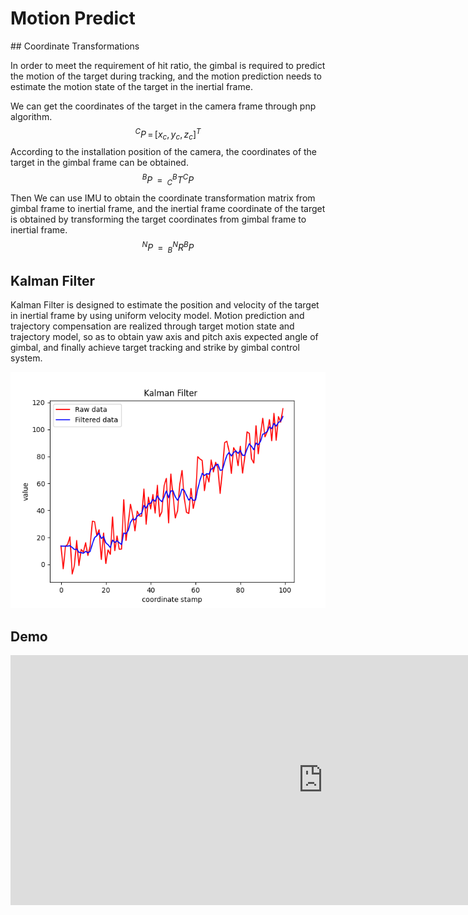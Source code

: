 # Motion Predict
<!DOCTYPE html>
<html>
    <head>
        <title>MathJax TeX Test Page</title>
        <script type="text/x-mathjax-config">
            MathJax.Hub.Config({tex2jax: {inlineMath: [['$','$'], ['\\(','\\)']]}});
        </script>
        <script type="text/javascript"
            src="http://cdn.mathjax.org/mathjax/latest/MathJax.js?config=TeX-AMS-MML_HTMLorMML">
            </script>
        </head>
    </html>
## Coordinate Transformations

In order to meet the requirement of hit ratio, the gimbal is required to predict the motion of the target during tracking, and the motion prediction needs to estimate the motion state of the target in the inertial frame.



We can get the coordinates of the target in the camera frame through pnp algorithm.
$$
^CP\,=\,[x_c,y_c,z_c]^T
$$
According to the installation position of the camera,  the coordinates of the target in the gimbal frame can be obtained.
$$
^BP\, =\, _C^BT^CP
$$
Then We can use IMU to obtain the coordinate transformation matrix from gimbal frame to inertial frame, and the inertial frame coordinate of the target is obtained by transforming the target coordinates from gimbal frame to inertial frame.
$$
^NP\,=\,_B^NR^BP
$$

## Kalman Filter

Kalman Filter is designed to estimate the position and velocity of the target in inertial frame by using uniform velocity model. Motion prediction and trajectory compensation are realized through target motion state and trajectory model, so as to obtain yaw axis and pitch axis expected angle of gimbal, and finally achieve target tracking and strike by gimbal control system.

<div style="text-align:left">
    <img src="../assets/images/kf.png">
</div>



## Demo

<iframe width="1000" height="400" src="https://www.youtube.com/embed/qpviym5JZWY" title="YouTube video player" frameborder="0" allow="accelerometer; autoplay; clipboard-write; encrypted-media; gyroscope; picture-in-picture" allowfullscreen></iframe>